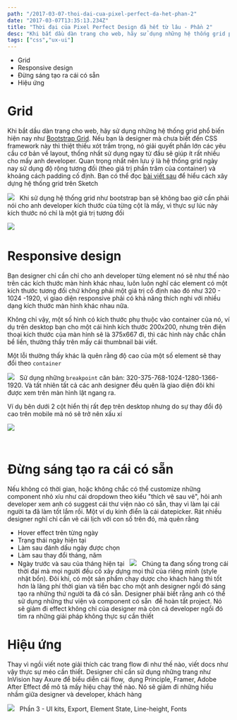 ```yaml
---
path: "/2017-03-07-thoi-dai-cua-pixel-perfect-da-het-phan-2"
date: "2017-03-07T13:35:13.234Z"
title: "Thời đại của Pixel Perfect Design đã hết từ lâu - Phần 2"
desc: "Khi bắt dầu dàn trang cho web, hãy sử dụng những hệ thống grid phổ biến hiện nay như Bootstrap Grid. Nếu bạn là designer mà chưa biết đến CSS framework này thì thiệt thiếu xót trầm trọng..."
tags: ["css","ux-ui"]
---
```

<!-- MarkdownTOC -->

- Grid
- Responsive design
- Đừng sáng tạo ra cái có sẵn
- Hiệu ứng

<!-- /MarkdownTOC -->


# Grid

Khi bắt dầu dàn trang cho web, hãy sử dụng những hệ thống grid phổ biến hiện nay như <a href="http://getbootstrap.com/css/#grid" target="_blank" rel="noopener noreferrer">Bootstrap Grid</a>. Nếu bạn là designer mà chưa biết đến CSS framework này thì thiệt thiếu xót trầm trọng, nó giải quyết phần lớn các yêu cầu cơ bản về layout, thống nhất sử dụng ngay từ đầu sẽ giúp ít rất nhiều cho mấy anh developer. Quan trọng nhất nên lưu ý là hệ thống grid ngày nay sử dụng độ rộng tương đối (theo giá trị phần trăm của container) và khoảng cách padding cố định. Bạn có thể đọc <a href="https://medium.com/sketch-app-sources/fluid-grid-systems-in-sketch-3-9-2579133c6d08" target="_blank" rel="noopener noreferrer">bài viết sau</a> để hiểu cách xây dựng hệ thống grid trên Sketch

![](https://cdn-images-1.medium.com/max/800/1*WLHweZ4cQQSK8hWOY96cbQ@2x.png)
 
Khi sử dụng hệ thống grid như bootstrap bạn sẽ không bao giờ cần phải nói cho anh developer kích thước của từng cột là mấy, vì thực sự lúc này kích thước nó chỉ là một giá trị tương đối

![](https://cdn-images-1.medium.com/max/800/1*Q_qCy_5PPuR5bPciB5Vbeg@2x.png)
 
# Responsive design

Bạn designer chỉ cần chỉ cho anh developer từng element nó sẽ như thế nào trên các kích thước màn hình khác nhau, luôn luôn nghĩ các element có một kích thước tương đối chứ không phải một giá trị cố định nào đó như 320 - 1024 -1920, vì giao diện responsive phải có khả năng thích nghi với nhiều dạng kích thước màn hình khác nhau nữa.

Không chỉ vậy, một số hình có kích thước phụ thuộc vào container của nó, ví dụ trên desktop bạn cho một cái hình kích thước 200x200, nhưng trên điện thoại kích thước của màn hình sẽ là 375x667 đi, thì các hình này chắc chắn bể liền, thường thấy trên mấy cái thumbnail bài viết.

Một lỗi thường thấy khác là quên rằng độ cao của một số element sẽ thay đổi theo `container`

![](https://cdn-images-1.medium.com/max/800/1*0odC4Yn4aHanIatRPU7P5w.gif)
 
Sử dụng những `breakpoint` căn bản: 320-375-768-1024-1280-1366-1920. Và tất nhiên tất cả các anh designer đều quên là giao diện đôi khi được xem trên màn hình lật ngang ra.

Ví dụ bên dưới 2 cột hiển thị rất đẹp trên desktop nhưng do sự thay đổi độ cao trên mobile mà nó sẽ trở nên xấu xí

![](https://cdn-images-1.medium.com/max/800/1*BWi61OpjqFEgHliraTHuLw@2x.png)

 
# Đừng sáng tạo ra cái có sẵn

Nếu không có thời gian, hoặc không chắc có thể customize những component nhỏ xíu như cái dropdown theo kiểu "thích vẽ sau vẻ", hỏi anh developer xem anh có suggest cái thư viện nào có sẵn, thay vì làm lại cái người ta đã làm tốt lắm rồi. Một ví dụ kinh điển là cái datepicker. Rát nhiều designer nghĩ chỉ cần vẽ cái lịch với con số trên đó, mà quên rằng

- Hover effect trên từng ngày
- Trạng thái ngày hiện tại
- Làm sau đánh dấu ngày được chọn
- Làm sau thay đổi tháng, năm
- Ngày trước và sau của tháng hiện tại
 
![](https://cdn-images-1.medium.com/max/800/1*Cgndb4fH9aXPnrLIuyuE4Q@2x.png)
 
Chúng ta đang sống trong cái thời đại mà mọi người đều cố xây dựng mọi thứ của riêng mình (style nhật bổn). Đôi khi, có một sản phẩm chạy dược cho khách hàng thì tốt hơn là lãng phí thời gian và tiền bạc cho một anh designer ngồi đó sáng tạo ra những thứ người ta đã có sẵn. Designer phải biết rằng anh có thể sử dụng những thư viện và component có sẵn  để hoàn tất project. Nó sẽ giảm đi effect không chỉ của designer mà còn cả developer ngồi đó tìm ra những giải pháp không thực sự cần thiết

# Hiệu ứng

Thay vì ngồi viết note giải thích các trang flow đi như thế nào, viết docs như vậy thực sự méo cần thiết. Designer chỉ cần sử dụng những trang như InVision hay Axure để biểu diễn cái flow,  dụng Principle, Framer, Adobe After Effect để mô tả mấy hiệu chạy thế nào. Nó sẽ giảm đi những hiểu nhầm giữa designer và developer, khách hàng

![](https://cdn-images-1.medium.com/max/800/1*yEMXAwVff__nrM_OCwLknw.gif)
 
Phần 3 - UI kits, Export, Element State, Line-height, Fonts